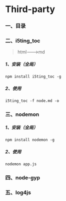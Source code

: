 # Third-party

### 一、目录

### 二、i5ting_toc

> html--->md

##### 1、安装（全局）

```shell
npm install i5ting_toc -g
```

##### 2、使用

```shell
i5ting_toc -f node.md -o
```

### 三、nodemon

##### 1、安装（全局）

```shell
npm install nodemon -g
```

##### 2、使用

```shell
nodemon app.js
```

### 四、node-gyp

### 五、log4js

